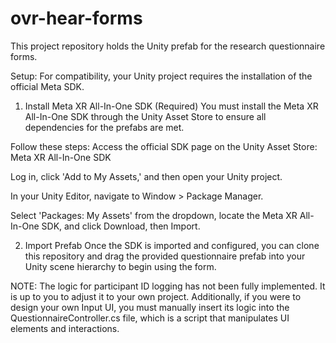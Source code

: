 # ovr-hear-forms
This project repository holds the Unity prefab for the research questionnaire forms.

Setup:
For compatibility, your Unity project requires the installation of the official Meta SDK.

1. Install Meta XR All-In-One SDK (Required)
You must install the Meta XR All-In-One SDK through the Unity Asset Store to ensure all dependencies for the prefabs are met.

Follow these steps:
Access the official SDK page on the Unity Asset Store: Meta XR All-In-One SDK

Log in, click 'Add to My Assets,' and then open your Unity project.

In your Unity Editor, navigate to Window > Package Manager.

Select 'Packages: My Assets' from the dropdown, locate the Meta XR All-In-One SDK, and click Download, then Import.

2. Import Prefab
Once the SDK is imported and configured, you can clone this repository and drag the provided questionnaire prefab into your Unity scene hierarchy to begin using the form.

NOTE: The logic for participant ID logging has not been fully implemented. It is up to you to adjust it to your own project. Additionally, if you were to design your own
Input UI, you must manually insert its logic into the QuestionnaireController.cs file, which is a script that manipulates UI elements and interactions.
